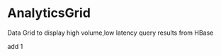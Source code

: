 AnalyticsGrid
=============

Data Grid to display high volume,low latency query results from HBase

add 1